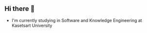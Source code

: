 ## Hi there 👋
- I'm currently studying in Software and Knowledge Engineering at Kasetsart University

<!--
**Napoldej/Napoldej** is a ✨ _special_ ✨ repository because its `README.md` (this file) appears on your GitHub profile.

Here are some ideas to get you started:

- 🔭 I’m currently wor
-->
